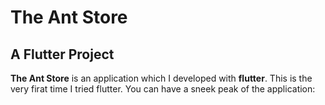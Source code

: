 # The Ant Store
## A Flutter Project

**The Ant Store** is an application which I developed with **flutter**. This is the very firat time I tried flutter. You can have a sneek peak of the application: 
